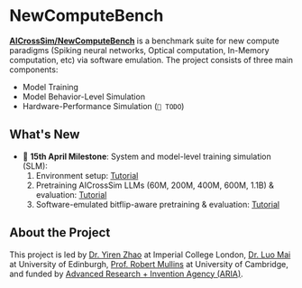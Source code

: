 # NewComputeBench

**[AICrossSim/NewComputeBench](https://github.com/AICrossSim/NewComputeBench)** is a benchmark suite for new compute paradigms (Spiking neural networks, Optical computation, In-Memory computation, etc) via software emulation. The project consists of three main components:

- Model Training
- Model Behavior-Level Simulation
- Hardware-Performance Simulation (`🚧 TODO`)

## What's New

- 🚩 **15th April Milestone**: System and model-level training simulation (SLM):
    1. Environment setup: [Tutorial](env-setup.md)
    2. Pretraining AICrossSim LLMs (60M, 200M, 400M, 600M, 1.1B) & evaluation: [Tutorial](01-model-training/llm-pretrain-and-eval.md)
    3. Software-emulated bitflip-aware pretraining & evaluation: [Tutorial](02-model-behaviour-level-simulation/llm-bitflip.md)

## About the Project

This project is led by [Dr. Yiren Zhao](https://aaron-zhao123.github.io/) at Imperial College London, [Dr. Luo Mai](https://luomai.github.io/) at University of Edinburgh, [Prof. Robert Mullins](https://www.cl.cam.ac.uk/~rdm34/) at University of Cambridge, and funded by [Advanced Research + Invention Agency (ARIA)](https://www.aria.org.uk/).